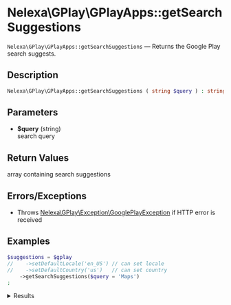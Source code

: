 # Nelexa\GPlay\GPlayApps::getSearchSuggestions
`Nelexa\GPlay\GPlayApps::getSearchSuggestions` — Returns the Google Play search suggests.

## Description
```php
Nelexa\GPlay\GPlayApps::getSearchSuggestions ( string $query ) : string[]
```

## Parameters
* **$query** (string)  
search query

## Return Values
array containing search suggestions


## Errors/Exceptions
* Throws [Nelexa\GPlay\Exception\GooglePlayException](../GooglePlayException/README.md) if HTTP error is received
## Examples
```php
$suggestions = $gplay
//    ->setDefaultLocale('en_US') // can set locale
//    ->setDefaultCountry('us')   // can set country
    ->getSearchSuggestions($query = 'Maps')
;
```
<details>
  <summary>Results</summary>

```php
array:5 [
    0 => "maps"
    1 => "maps for minecraft"
    …
  ]
```

</details>

